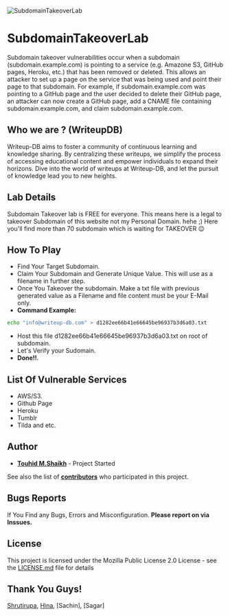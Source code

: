 ![SubdomainTakeoverLab](img/Subdomain.png)

# SubdomainTakeoverLab
Subdomain takeover vulnerabilities occur when a subdomain (subdomain.example.com) is pointing to a service (e.g. Amazone S3, GitHub pages, Heroku, etc.) that has been removed or deleted. This allows an attacker to set up a page on the service that was being used and point their page to that subdomain. For example, if subdomain.example.com was pointing to a GitHub page and the user decided to delete their GitHub page, an attacker can now create a GitHub page, add a CNAME file containing subdomain.example.com, and claim subdomain.example.com.


## Who we are ? (WriteupDB)
Writeup-DB aims to foster a community of continuous learning and knowledge sharing. By centralizing these writeups, we simplify the process of accessing educational content and empower individuals to expand their horizons. Dive into the world of writeups at Writeup-DB, and let the pursuit of knowledge lead you to new heights.

## Lab Details
Subdomain Takeover lab is FREE for everyone. This means here is a legal to takeover Subdomain of this website not my Personal Domain. hehe ;) Here you'll find more than 70 subdomain which is waiting for TAKEOVER :wink:


## How To Play
- Find Your Target Subdomain.
- Claim Your Subdomain and Generate Unique Value. This will use as a filename in further step.
- Once You Takeover the subdomain. Make a txt file with previous generated value as a Filename and file content must be your E-Mail only.
- **Command Example:** 
```sh
echo "info@writeup-db.com" > d1282ee66b41e66645be96937b3d6a03.txt
```
- Host this file d1282ee66b41e66645be96937b3d6a03.txt on root of subdomain.
- Let's Verify your Sudomain. 
- **Done!!**.


## List Of Vulnerable Services
- AWS/S3.
- Github Page
- Heroku
- Tumblr
- Tilda and etc.


## Author 
- **[Touhid M.Shaikh](https://twitter.com/touhidshaikh22)** - Project Started

See also the list of **[contributors](https://github.com/Initd-sh/SubdomainTakeoverLab/graphs/contributors)** who participated in this project.


## Bugs Reports
If You Find any Bugs, Errors and Misconfiguration.
**Please report on  via Inssues.**


## License
This project is licensed under the Mozilla Public License 2.0 License - see the [LICENSE.md](https://github.com/Initd-sh/SubdomainTakeoverLab/blob/master/LICENSE) file for details


## Thank You Guys!
[Shrutirupa](https://twitter.com/freak_crypt), [Hina](https://twitter.com/hina_rawal), [Sachin], [Sagar]
